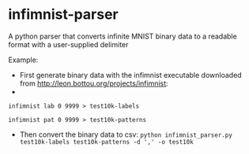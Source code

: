 # infimnist-parser
A python parser that converts infinite MNIST binary data to a readable format with a user-supplied delimiter

Example:

* First generate binary data with the infimnist executable downloaded from <http://leon.bottou.org/projects/infimnist>:
* 
`infimnist lab 0 9999 > test10k-labels`

`infimnist pat 0 9999 > test10k-patterns`

* Then convert the binary data to csv:
`python infimnist_parser.py test10k-labels test10k-patterns -d ',' -o test10k`
